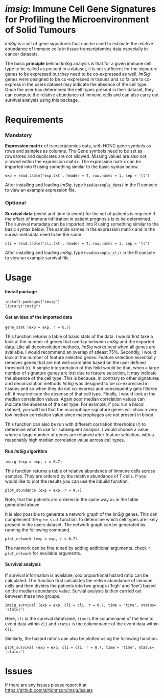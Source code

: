 # *imsig*: Immune Cell Gene Signatures for Profiling the Microenvironment of Solid Tumours

*ImSig* is a set of gene signatures that can be used to estimate the relative abundance of immune cells in tissue transcriptomics data especially in cancer datasets.

The basic **principle** behind *ImSig* analysis is that for a given immune cell type to be called as present in a dataset, it is not sufficient for the signature genes to be expressed but they need to be co-expressed as well. *ImSig* genes were designed to be co-expressed in tissues and so failure to co-express in the users dataset may indicate the absence of the cell type. Once the user has determined the cell types present in their dataset, they can compute the relative abundance of immune cells and can also carry out survival analysis using this package.

# Requirements
### Mandatory
**Expression matrix** of transcriptomics data, with HGNC gene symbols as rows and samples as columns. The Gene symbols need to be set as rownames and duplicates are not allowed. Missing values are also not allowed within the expression matrix. The expression matrix can be imported into R using something similar to the basic syntax below. 

`exp = read.table('exp.txt', header = T, row.names = 1, sep = '\t')`

After installing and loading *ImSig*, type `head(example_data)` in the R console to view an example expression file.

### Optional
**Survival data** (event and time to event) for the set of patients is required if the effect of immune infiltration in patient prognosis is to be determined. The survival metadata can be imported into R using something similar to the basic syntax below. The sample names in the expression matrix and in the survial metadata need to be the same.

`cli = read.table('cli.txt', header = T, row.names = 1, sep = '\t')`

After installing and loading *ImSig*, type `head(example_cli)` in the R console to view an example survival file.

# Usage

#### Install package

`install.packages("imsig")`   
`library("imsig")`

#### Get an idea of the imported data

`gene_stat (exp = exp, r = 0.7)`

This function returns a table of basic stats of the data. I would first take a look at the number of genes that overlap between *ImSig* and  the imported data. Like all deconvolution methods, *ImSig* works best when all genes are available. I would recommend an overlap of atleast 75%. Secondly, I would look at the number of feature selected genes. Feature selection essentially removes genes that are not well correlated based on the user defined threshold (*r*). A simple interpretation of this feild would be that, when a large number of signature genes are lost due to feature selection, it may indicate the absence of the cell type. This is because, in contrary to other signatures and deconvolution methods *ImSig* was designed to be co-expressed in tissues and so when they do not co-express and consequently gets filtered off, it may indicate the absense of that cell type. Finally, I would look at the median correlatiion values. Again poor median correlation values can indicate the absense of the cell type. For example, if you run a blood dataset, you will find that the macrophage signature genes will show a very low median correlation value since macrophages are not present in blood.

This function can also be run with different corrlation thresholds (*r*) to determine what to use for subsequent analysis. I would choose a value where a large number of genes are retained after feature selection, with a reasonably high median correlation value across cell types. 

#### Run *ImSig* algorithm

`imsig (exp = exp, r = 0.7)`

This function returns a table of relative abundance of immune cells across samples. They are ordered by the relative abundance of T cells. If you would like to plot the results you can use the inbuild function,

`plot_abundance (exp = exp, r = 0.7)`

Note, that the patients are ordered in the same way as in the table generated above. 

It is also possible to generate a network graph of the *ImSig* genes. This can complement the `gene_stat` function, to determine which cell types are likely present in the users dataset. The network graph can be generated by running the following command.


`plot_network (exp = exp, r = 0.7)`

The network can be fine tuned by adding additional arguments. check `?plot_network` for available arguments.

#### Survival analysis

If survival information is available, cox proportional hazard ratio can be calculated. The function first calculates the reltive abundance of immune cells and then divides the patients into two groups ('high' and 'low') based on the median abundance value. Survial analysis is then carried out between these two groups. 

`imsig_survival (exp = exp, cli = cli, r = 0.7, time = 'time', status= 'status')`

Here, `cli` is the survival dataframe, `time` is the columnname of the time to event data within `cli` and `status` is the columnname of the event data within `cli`.

Similarly, the hazard ratio's can also be plotted using the following function.

`plot_survival (exp = exp, cli = cli, r = 0.7, time = 'time', status= 'status')`

# Issues
If there are any issues please report it at https://github.com/ajitjohnson/imsig/issues
